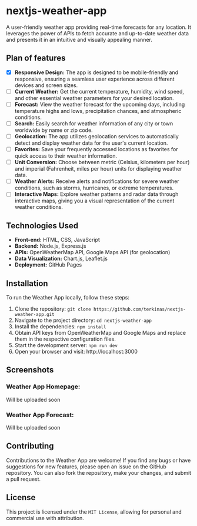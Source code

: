 # nextjs-weather-app
A user-friendly weather app providing real-time forecasts for any location. It leverages the power of APIs to fetch accurate and up-to-date weather data and presents it in an intuitive and visually appealing manner.

## Plan of features
- [x] **Responsive Design:** The app is designed to be mobile-friendly and responsive, ensuring a seamless user experience across different devices and screen sizes.
- [ ] **Current Weather:** Get the current temperature, humidity, wind speed, and other essential weather parameters for your desired location.
- [ ] **Forecast:** View the weather forecast for the upcoming days, including temperature highs and lows, precipitation chances, and atmospheric conditions.
- [ ] **Search:** Easily search for weather information of any city or town worldwide by name or zip code.
- [ ] **Geolocation:** The app utilizes geolocation services to automatically detect and display weather data for the user's current location.
- [ ] **Favorites:** Save your frequently accessed locations as favorites for quick access to their weather information.
- [ ] **Unit Conversion:** Choose between metric (Celsius, kilometers per hour) and imperial (Fahrenheit, miles per hour) units for displaying weather data.
- [ ] **Weather Alerts:** Receive alerts and notifications for severe weather conditions, such as storms, hurricanes, or extreme temperatures.
- [ ] **Interactive Maps:** Explore weather patterns and radar data through interactive maps, giving you a visual representation of the current weather conditions.

## Technologies Used
* **Front-end:** HTML, CSS, JavaScript
* **Backend:** Node.js, Express.js
* **APIs:** OpenWeatherMap API, Google Maps API (for geolocation)
* **Data Visualization:** Chart.js, Leaflet.js
* **Deployment:** GitHub Pages

## Installation
To run the Weather App locally, follow these steps:

1. Clone the repository: `git clone https://github.com/terkinas/nextjs-weather-app.git`
1. Navigate to the project directory: `cd nextjs-weather-app`
1. Install the dependencies: `npm install`
1. Obtain API keys from OpenWeatherMap and Google Maps and replace them in the respective configuration files.
1. Start the development server: `npm run dev`
1. Open your browser and visit: http://localhost:3000

## Screenshots
### Weather App Homepage:
Will be uploaded soon

### Weather App Forecast:
Will be uploaded soon

## Contributing
Contributions to the Weather App are welcome! If you find any bugs or have suggestions for new features, please open an issue on the GitHub repository. You can also fork the repository, make your changes, and submit a pull request.

## License
This project is licensed under the `MIT License`, allowing for personal and commercial use with attribution.
